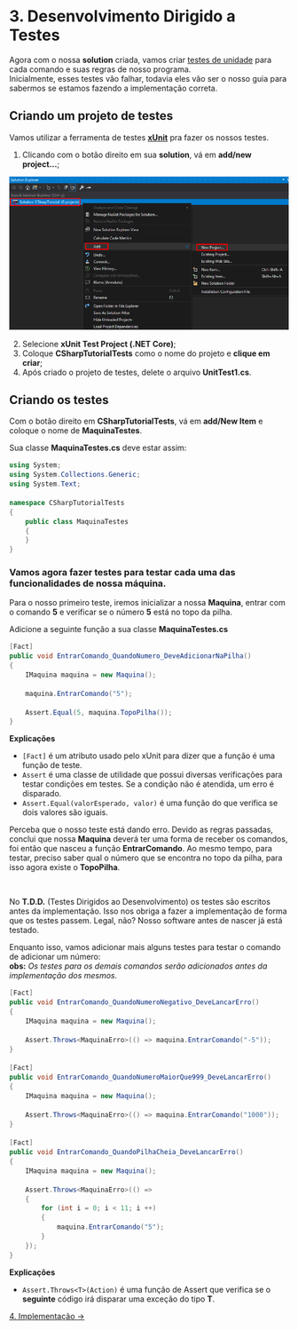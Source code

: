 # 3. Desenvolvimento Dirigido a Testes

Agora com o nossa **solution** criada, vamos criar [testes de unidade](https://docs.microsoft.com/pt-br/visualstudio/test/unit-test-basics?view=vs-2019) para cada comando e suas regras de nosso programa. <br/>
Inicialmente, esses testes vão falhar, todavia eles vão ser o nosso guia para sabermos se estamos fazendo a implementação correta.

## Criando um projeto de testes

Vamos utilizar a ferramenta de testes [**xUnit**](https://xunit.net/) pra fazer os nossos testes.

1. Clicando com o botão direito em sua **solution**, vá em **add/new project...**;

<div align="center">
	<img src="/imagens/tutorial/3.step-1.png" alt="Create New Project" width="650" /> 
</div>

2. Selecione **xUnit Test Project (.NET Core)**;
3. Coloque **CSharpTutorialTests** como o nome do projeto e **clique em criar**;
4. Após criado o projeto de testes, delete o arquivo **UnitTest1.cs**.

## Criando os testes

Com o botão direito em **CSharpTutorialTests**, vá em **add/New Item** e coloque o nome de **MaquinaTestes**.

Sua classe **MaquinaTestes.cs** deve estar assim:
```C#
using System;
using System.Collections.Generic;
using System.Text;

namespace CSharpTutorialTests
{
    public class MaquinaTestes
    {
    }
}
```

### Vamos agora fazer testes para testar cada uma das funcionalidades de nossa máquina.

Para o nosso primeiro teste, iremos inicializar a nossa **Maquina**, entrar com o comando **5** e verificar se o número **5** está no topo da pilha.

Adicione a seguinte função a sua classe **MaquinaTestes.cs**

```C#
[Fact]
public void EntrarComando_QuandoNumero_DeveAdicionarNaPilha()
{
	IMaquina maquina = new Maquina();

	maquina.EntrarComando("5");

	Assert.Equal(5, maquina.TopoPilha());
}
```
**Explicações**
* `[Fact]` é um atributo usado pelo xUnit para dizer que a função é uma função de teste.
* `Assert` é uma classe de utilidade que possui diversas verificações para testar condições em testes. Se a condição não é atendida, um erro é disparado.
* `Assert.Equal(valorEsperado, valor)` é uma função do que verifica se dois valores são iguais.

Perceba que o nosso teste está dando erro. 
Devido as regras passadas, conclui que nossa **Maquina** deverá ter uma forma de receber os comandos, 
foi então que nasceu a função **EntrarComando**. Ao mesmo tempo, para testar, preciso saber qual o número
que se encontra no topo da pilha, para isso agora existe o **TopoPilha**.
 
<br/>
 
No **T.D.D.** (Testes Dirigidos ao Desenvolvimento) os testes são escritos antes da implementação.
Isso nos obriga a fazer a implementação de forma que os testes passem. Legal, não? Nosso software antes de nascer já está testado.

Enquanto isso, vamos adicionar mais alguns testes para testar o comando de adicionar um número: <br/>
**obs:** *Os testes para os demais comandos serão adicionados antes da implementação dos mesmos.*

```C#
[Fact]
public void EntrarComando_QuandoNumeroNegativo_DeveLancarErro()
{
	IMaquina maquina = new Maquina();

	Assert.Throws<MaquinaErro>(() => maquina.EntrarComando("-5"));
}

[Fact]
public void EntrarComando_QuandoNumeroMaiorQue999_DeveLancarErro()
{
	IMaquina maquina = new Maquina();

	Assert.Throws<MaquinaErro>(() => maquina.EntrarComando("1000"));
}

[Fact]
public void EntrarComando_QuandoPilhaCheia_DeveLancarErro()
{
	IMaquina maquina = new Maquina();

	Assert.Throws<MaquinaErro>(() =>
	{
		for (int i = 0; i < 11; i ++)
		{
			maquina.EntrarComando("5");
		}
	});
}
```
**Explicações**
* `Assert.Throws<T>(Action)` é uma função de Assert que verifica se o **seguinte** código irá disparar uma exceção do tipo **T**.

[4. Implementação &rarr;](https://github.com/Pampa-Devs/csharp-tutorial/blob/master/modulos/tutorial/4.implementacao.md)